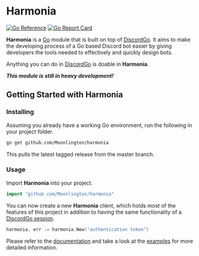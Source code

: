 # Harmonia

[![Go Reference](https://pkg.go.dev/badge/github.com/Moonlington/harmonia.svg)](https://pkg.go.dev/github.com/Moonlington/harmonia) [![Go Report Card](https://goreportcard.com/badge/github.com/Moonlington/harmonia)](https://goreportcard.com/report/github.com/Moonlington/harmonia)

**Harmonia** is a [Go](https://golang.org/) module that is built on top of [DiscordGo](https://github.com/bwmarrin/discordgo). It aims to make the developing process of a Go based Discord bot easier by giving developers the tools needed to effectively and quickly design bots.

Anything you can do in [DiscordGo](https://github.com/bwmarrin/discordgo) is doable in **Harmonia**.

***This module is still in heavy development!***

## Getting Started with Harmonia

### Installing

Assuming you already have a working Go environment, run the following in your project folder.

```sh
go get github.com/Moonlington/harmonia
```

This pulls the latest tagged release from the master branch.

### Usage

Import **Harmonia** into your project.

```go
import "github.com/Moonlington/harmonia"
```

You can now create a new **Harmonia** client, which holds most of the features of this project in addition to having the same functionality of a [DiscordGo session](https://pkg.go.dev/github.com/bwmarrin/discordgo#Session).

```go
harmonia, err := harmonia.New("authentication token")
```

Please refer to the [documentation](https://pkg.go.dev/github.com/Moonlington/harmonia) and take a look at the [examples](https://github.com/Moonlington/harmonia/tree/main/examples) for more detailed information.
